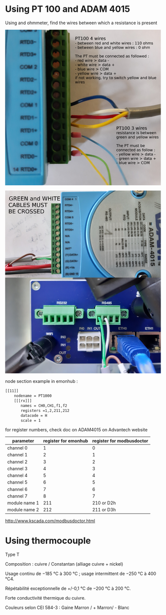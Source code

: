 
# Using PT 100 and ADAM 4015

Using and ohmmeter, find the wires between which a resistance is present

![Adam4015&PT100](assets/FluidTemp/connectPT100_to_ADAM4015.png)

![Adam4015&Smartflex](assets/FluidTemp/connect_ADAM4015_to_SmartFlex4GRouter.png)

node section example in emonhub :

```
[[11]]
    nodename = PT1000
    [[[rx]]]
       names = CH0,CH1,f1,f2
       registers =1,2,211,212
       datacode = H
       scale = 1
```

for register numbers, check doc on ADAM4015 on Advantech website

parameter |register for emonhub|register for modbusdoctor
--- | ---  | ---
channel 0|1|0
channel 1|2|1
channel 2|3|2
channel 3|4|3
channel 4|5|4
channel 5|6|5
channel 6|7|6
channel 7|8|7
module name 1|211|210 or D2h
module name 2|212|211 or D3h

http://www.kscada.com/modbusdoctor.html

# Using thermocouple

Type T

Composition : cuivre / Constantan (alliage cuivre + nickel)

Usage continu de −185 °C à 300 °C ; usage intermittent de −250 °C à 400 °C4.

Répétabilité exceptionnelle de +/-0,1 °C de −200 °C à 200 °C.

Forte conductivité thermique du cuivre.

Couleurs selon CEI 584-3 : Gaine Marron / + Marron/ - Blanc
